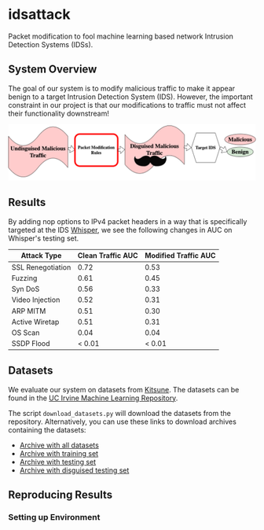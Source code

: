 # idsattack
Packet modification to fool machine learning based network Intrusion Detection Systems (IDSs).

## System Overview
The goal of our system is to modify malicious traffic to make it appear benign to a target Intrusion Detection System (IDS). 
However, the important constraint in our project is that our modifications to traffic must not affect their functionality downstream!

![System Model](figures/system_model.drawio.png)

## Results
By adding nop options to IPv4 packet headers in a way that is specifically targeted at the IDS [Whisper](https://github.com/fuchuanpu/Whisper), we see the following changes in AUC on Whisper's testing set. 

| Attack Type         | Clean Traffic AUC   | Modified Traffic AUC  |
| ------------------- | ------------------- | --------------------- |
| SSL Renegotiation   |             0.72    |               0.53    |
| Fuzzing             |             0.61    |               0.45    |
| Syn DoS             |             0.56    |               0.33    |
| Video Injection     |             0.52    |               0.31    |
| ARP MITM            |             0.51    |               0.30    |
| Active Wiretap      |             0.51    |               0.31    |
| OS Scan             |             0.04    |               0.04    |
| SSDP Flood          |           < 0.01    |             < 0.01    |

## Datasets
We evaluate our system on datasets from [Kitsune](https://github.com/ymirsky/Kitsune-py). 
The datasets can be found in the [UC Irvine Machine Learning Repository](https://archive.ics.uci.edu/ml/machine-learning-databases/00516).

The script `download_datasets.py` will download the datasets from the repository. 
Alternatively, you can use these links to download archives containing the datasets:
- [Archive with all datasets](https://drive.google.com/file/d/10uN4b4vnvONGEzB54QBfb5V6X39eg571/view?usp=share_link)
- [Archive with training set](https://drive.google.com/file/d/1ephZY35lOUj3i7bzATCmcxgBIymjseEi/view?usp=share_link)
- [Archive with testing set](https://drive.google.com/file/d/10NBdq8gkAdT-7husfMtoorir0hzw9MJm/view?usp=share_link)
- [Archive with disguised testing set](https://drive.google.com/file/d/172IttXzyIResigHv98g1kkEb3BFqZvj-/view?usp=share_link)


## Reproducing Results
### Setting up Environment

